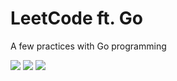 # LeetCode ft. Go

A few practices with Go programming

[![](https://img.shields.io/badge/Easy-green)](https://github.com/nguyenptk/leetcode/tree/main/easy) [![](https://img.shields.io/badge/Medium-yellow)](https://github.com/nguyenptk/leetcode/tree/main/medium) [![](https://img.shields.io/badge/Hard-red)](https://github.com/nguyenptk/leetcode/tree/main/hard)

